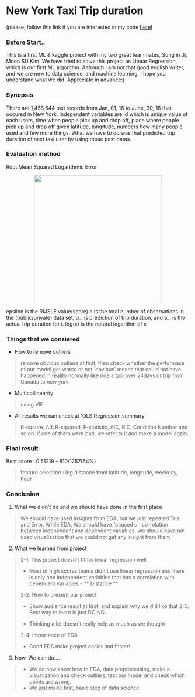 ﻿# New York Taxi Trip duration 
(please, follow this link if you are interested in my code [here!](https://github.com/KANG91/dss-project-taxi/blob/master/Kang/after_project_summary.ipynb)

### Before Start..
This is a first ML & kaggle project with my two great teammates, Sung in Ji, Moon SU Kim. We have tried to solve this project as Linear Regression, which is our first ML algorithm. Although I am not that good english writer, and we are new to data science, and machine learning, I hope you understand what we did. Appreciate in advance:)

### Synopsis
There are 1,458,644 taxi records from Jan, 01, 16 to June, 30, 16 that occured in New York. Independent variables are id which is unique value of each users, time when people pick up and drop off, place where people pick up and drop off given latitude, longitude, numbers how many people used and few more things. What we have to do was that predicted trip duration of next taxi user by using those past datas.

### Evaluation method
Root Mean Squared Logarithmic Error  
<p align="center">
  <img src="Evaluation_method" width="350"/>
</p>
epsilon is the RMSLE value(score)  
n is the total number of observations in the (public/private) data set,  
p_i is prediction of trip duration, and  
a_i is the actual trip duration for i.  
log(x) is the natural logarithm of x  

### Things that we consiered
- How to remove outliers
> remove obvious outliers at first, then check whether the performace of our model get worse or not
> 'obvious' means that could not have happened in reality normally like ride a taxi over 24days or trip from Canada to new york 
- Multicollinearity
> using VIF 
- All results we can check at 'OLS Regression summary'
> R-sqaure, Adj.R-squared, F-statistic, AIC, BIC, Condition Number and so on.
> if one of them were bad, we refects it and make a model again. 
> 
### Final result

Best score : 0.51219 - 810/1257(64%)
> feature selection : log distance from latitude, longitude, weekday, hour

### Conclusion

1. What we didn't do and we should have done in the first place
> We should have used insights from EDA, but we just repeated Trial and Error.
> While EDA, We should have focused on co-relation between independent and dependent variables.
> We should have not used visualization that we could not get any insight from them

2. What we learned from project
> 2-1. This project doesn't fit for linear regression well
> - Most of high scores teams didn't use linear regression and there is only one independent variables that has a correlation with dependent variables - ** Distance **
> 
> 2-2. How to present our project
> - Show audience result at first, and explain why we did like that
> 2-3. Best way to learn is just DOING.
> 
> - Thinking a lot doesn't really help as much as we thought
> 
> 2-4. Importance of EDA
> 
> - Good EDA make project easier and faster!

3. Now, We can do....
> - We do now know how to EDA, data preprocessing, make a visualization and check outliers, test our model and check which points are wrong.
> - We just made first, basic step of data science!
